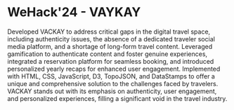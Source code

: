# WeHack'24 - VAYKAY


Developed VACKAY to address critical gaps in the digital travel space, including
authenticity issues, the absence of a dedicated traveler social media platform, and a
shortage of long-form travel content. Leveraged gamification to authenticate content and
foster genuine experiences, integrated a reservation platform for seamless booking, and
introduced personalized yearly recaps for enhanced user engagement. Implemented with
HTML, CSS, JavaScript, D3, TopoJSON, and DataStamps to offer a unique and
comprehensive solution to the challenges faced by travelers. VACKAY stands out with its
emphasis on authenticity, user engagement, and personalized experiences, filling a
significant void in the travel industry.
